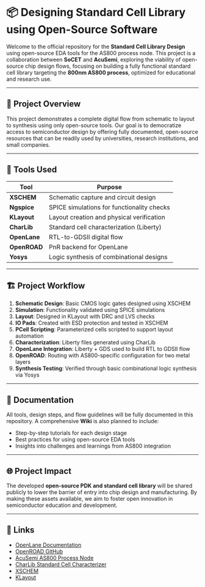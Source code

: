 # 📦 Designing Standard Cell Library using Open-Source Software

Welcome to the official repository for the **Standard Cell Library Design** using open-source EDA tools for the AS800 process node. This project is a collaboration between **SoCET** and **AcuSemi**, exploring the viability of open-source chip design flows, focusing on building a fully functional standard cell library targeting the **800nm AS800 process**, optimized for educational and research use.

---

## 🚀 Project Overview

This project demonstrates a complete digital flow from schematic to layout to synthesis using only open-source tools. Our goal is to democratize access to semiconductor design by offering fully documented, open-source resources that can be readily used by universities, research institutions, and small companies.

---

## 🧰 Tools Used

| Tool         | Purpose                                     |
|--------------|---------------------------------------------|
| **XSCHEM**   | Schematic capture and circuit design        |
| **Ngspice**  | SPICE simulations for functionality checks  |
| **KLayout**  | Layout creation and physical verification   |
| **CharLib**  | Standard cell characterization (Liberty)    |
| **OpenLane** | RTL-to-GDSII digital flow                   |
| **OpenROAD** | PnR backend for OpenLane                    |
| **Yosys**    | Logic synthesis of combinational designs    |

---

## 🏗️ Project Workflow

1. **Schematic Design**: Basic CMOS logic gates designed using XSCHEM
2. **Simulation**: Functionality validated using SPICE simulations
3. **Layout**: Designed in KLayout with DRC and LVS checks
4. **IO Pads**: Created with ESD protection and tested in XSCHEM
5. **PCell Scripting**: Parameterized cells scripted to support layout automation
6. **Characterization**: Liberty files generated using CharLib
7. **OpenLane Integration**: Liberty + GDS used to build RTL to GDSII flow
8. **OpenROAD**: Routing with AS800-specific configuration for two metal layers
9. **Synthesis Testing**: Verified through basic combinational logic synthesis via Yosys

---

## 📘 Documentation

All tools, design steps, and flow guidelines will be fully documented in this repository. A comprehensive **Wiki** is also planned to include:

- Step-by-step tutorials for each design stage
- Best practices for using open-source EDA tools
- Insights into challenges and learnings from AS800 integration

---

## 🌐 Project Impact

The developed **open-source PDK and standard cell library** will be shared publicly to lower the barrier of entry into chip design and manufacturing. By making these assets available, we aim to foster open innovation in semiconductor education and development.

---

## 🔗 Links

- [OpenLane Documentation](https://github.com/The-OpenROAD-Project/OpenLane)
- [OpenROAD GitHub](https://github.com/The-OpenROAD-Project/OpenROAD)
- [AcuSemi AS800 Process Node](https://acusemi.com/)
- [CharLib Standard Cell Characterizer](https://github.com/efabless/charLib)
- [XSCHEM](https://xschem.sourceforge.io/stefan/xschem_man/xschem_man.html)
- [KLayout](https://www.klayout.de/doc/manual/index.html)

